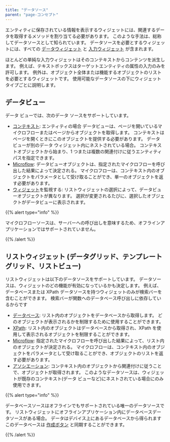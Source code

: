 ```yaml
---
title: "データソース"
parent: "page-コンセプト"
---
```



エンティティに保存されている情報を表示するウィジェットには、関連するデータを取得するメソッドを割り当てる必要があります。 このような手法は、総称してデータソースとして知られています。 データソースを必要とするウィジェットには、すべての [データウィジェット](data-widgets) と [入力ウィジェット](input-widgets) が含まれます。

ほとんどの単純な入力ウィジェットはそのコンテキストからコンテンツを派生します。 例えば、テキストボックスはターゲットエンティティの属性の入力のみを許可します。 例外は、オブジェクト全体または機能するオブジェクトのリストを必要とするウィジェットです。 使用可能なデータソースの下にウィジェット タイプごとに説明します。

## データビュー

データ ビューでは、次のデータ ソースをサポートしています。

*   [コンテキスト](entity-path-source): エンティティの場合 データビューは、ページを開いているマイクロフローまたはページからオブジェクトを取得します。 コンテキストはページを開くときにこのオブジェクトを提供する必要があります。 データ ビューが別のデータ ウィジェット内にネストされている場合。 コンテキストオブジェクトから始まり、1 つまたは複数の関連付けに従うエンティティパスを指定できます。
*   [Microflow](microflow-source): データビューオブジェクトは、指定されたマイクロフローを呼び出した結果によって決定される。 マイクロフローは、コンテキスト内のオブジェクトをパラメータとして受け取ることができ、単一のオブジェクトを返す必要があります。
*   [ウィジェット](listen-to-grid-source)を監視する: リストウィジェットの選択によって、データビューオブジェクトが異なります。 選択が変更されるたびに、選択したオブジェクトがデータビューに表示されます。

{{% alert type="info" %}}

マイクロフローソースは、サーバーへの呼び出しを意味するため、オフラインアプリケーションではサポートされていません。

{{% /alert %}}

## リストウィジェット (データグリッド、テンプレートグリッド、リストビュー)

リストウィジェットは以下のデータソースをサポートしています。 データソースは、ウィジェットのどの機能が有効になっているかも決定します。 例えば、データベースまたは XPath データソースを持つウィジェットのみが検索バーを含むことができます。 検索バーが関数へのデータベース呼び出しに依存しているからです

*   [データベース](database-source): リスト内のオブジェクトをデータベースから取得します。 どのオブジェクトが表示されるかを制限するために使用することができます。
*   [XPath](xpath-source): リスト内のオブジェクトはデータベースから取得され、XPath を使用して表示されるオブジェクトを制限することができます。
*   [Microflow](microflow-source): 指定されたマイクロフローを呼び出した結果によって、リスト内のオブジェクトが決定される。 マイクロフローは、コンテキスト内のオブジェクトをパラメータとして受け取ることができ、オブジェクトのリストを返す必要があります。
*   [アソシエーション](association-source): コンテキスト内のオブジェクトから関連付けに従うことで、オブジェクトが取得されます。 このようなデータソースは、ウィジェットが既存のコンテキスト(データ ビューなど)にネストされている場合にのみ使用できます。

{{% alert type="info" %}}

データベースソースはオフラインでもサポートされている唯一のデータソースです。 リストウィジェットにオフラインアプリケーション内にデータベースデータソースがある場合。 データはデバイス上にあるデータベースから得られます このデータベースは [作成ボタン](new-button) と同期することができます。

{{% /alert %}}
